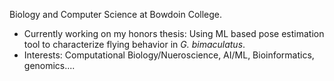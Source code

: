 Biology and Computer Science at Bowdoin College. 

- Currently working on my honors thesis: Using ML based pose estimation tool to characterize flying behavior in _G. bimaculatus_.
- Interests: Computational Biology/Nueroscience, AI/ML, Bioinformatics, genomics....

<!--
**tom21100227/tom21100227** is a ✨ _special_ ✨ repository because its `README.md` (this file) appears on your GitHub profile.

Here are some ideas to get you started:

- 🔭 I’m currently working on ...
- 🌱 I’m currently learning ...
- 👯 I’m looking to collaborate on ...
- 🤔 I’m looking for help with ...
- 💬 Ask me about ...
- 📫 How to reach me: ...
- 😄 Pronouns: ...
- ⚡ Fun fact: ...
-->
